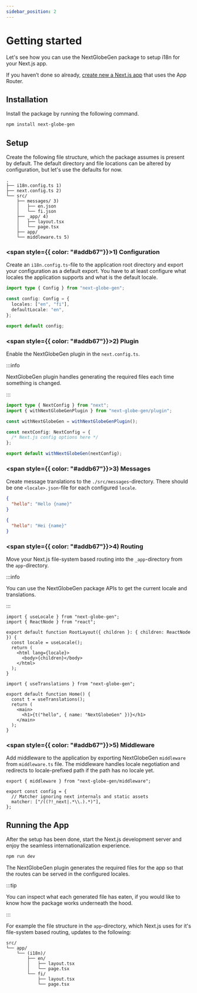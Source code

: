 ```yaml
---
sidebar_position: 2
---
```


# Getting started

Let's see how you can use the NextGlobeGen package to setup i18n for your Next.js app.

If you haven’t done so already, [create new a Next.js app](https://nextjs.org/docs/app/getting-started/installation) that uses the App Router.

## Installation

Install the package by running the following command.

```bash title="Installation command"
npm install next-globe-gen
```

## Setup

Create the following file structure, which the package assumes is present by default. The default directory and file locations can be altered by configuration, but let's use the defaults for now.

```treeview title="File structure"
.
├── i18n.config.ts 1)
├── next.config.ts 2)
└── src/
    ├── messages/ 3)
    │   ├── en.json
    │   └── fi.json
    ├── _app/ 4)
    │   ├── layout.tsx
    │   └── page.tsx
    ├── app/
    └── middleware.ts 5)
```

### <span style={{ color: "#addb67"}}>1)</span> Configuration

Create an `i18n.config.ts`-file to the application root directory and export your configuration as a default export. You have to at least configure what locales the application supports and what is the default locale.

```ts title="./i18n.config.ts"
import type { Config } from "next-globe-gen";

const config: Config = {
  locales: ["en", "fi"],
  defaultLocale: "en",
};

export default config;
```

### <span style={{ color: "#addb67"}}>2)</span> Plugin

Enable the NextGlobeGen plugin in the `next.config.ts`.

:::info

NextGlobeGen plugin handles generating the required files each time something is changed.

:::

```ts title="./next.config.ts"
import type { NextConfig } from "next";
import { withNextGlobeGenPlugin } from "next-globe-gen/plugin";

const withNextGlobeGen = withNextGlobeGenPlugin();

const nextConfig: NextConfig = {
  /* Next.js config options here */
};

export default withNextGlobeGen(nextConfig);
```

### <span style={{ color: "#addb67"}}>3)</span> Messages

Create message translations to the `./src/messages`-directory. There should be one `<locale>.json`-file for each configured `locale`.

```json title="./src/messages/en.json"
{
  "hello": "Hello {name}"
}
```

```json title="./src/messages/fi.json"
{
  "hello": "Hei {name}"
}
```

### <span style={{ color: "#addb67"}}>4)</span> Routing

Move your Next.js file-system based routing into the `_app`-directory from the `app`-directory.

:::info

You can use the NextGlobeGen package APIs to get the current locale and translations.

:::

```tsx title="./src/_app/layout.tsx"
import { useLocale } from "next-globe-gen";
import { ReactNode } from "react";

export default function RootLayout({ children }: { children: ReactNode }) {
  const locale = useLocale();
  return (
    <html lang={locale}>
      <body>{children}</body>
    </html>
  );
}
```

```tsx title="./src/_app/page.tsx"
import { useTranslations } from "next-globe-gen";

export default function Home() {
  const t = useTranslations();
  return (
    <main>
      <h1>{t("hello", { name: "NextGlobeGen" })}</h1>
    </main>
  );
}
```

### <span style={{ color: "#addb67"}}>5)</span> Middleware

Add middleware to the application by exporting NextGlobeGen `middleware` from `middleware.ts` file. The middleware handles locale negotiation and redirects to locale-prefixed path if the path has no locale yet.

```tsx title="./src/middleware.ts"
export { middleware } from "next-globe-gen/middleware";

export const config = {
  // Matcher ignoring next internals and static assets
  matcher: ["/((?!_next|.*\\.).*)"],
};
```

## Running the App

After the setup has been done, start the Next.js development server and enjoy the seamless internationalization experience.

```bash title="Run command"
npm run dev
```

The NextGlobeGen plugin generates the required files for the app so that the routes can be served in the configured locales.

:::tip

You can inspect what each generated file has eaten, if you would like to know how the package works underneath the hood.

:::

For example the file structure in the `app`-directory, which Next.js uses for it's file-system based routing, updates to the following:

```treeview title="Final app structure"
src/
└── app/
    └── (i18n)/
        ├── en/
        │   ├── layout.tsx
        │   └── page.tsx
        └── fi/
            ├── layout.tsx
            └── page.tsx
```

